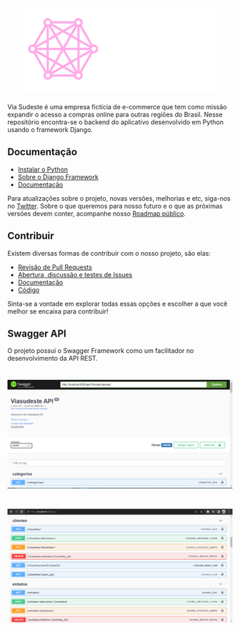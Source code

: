 <h1 align="center">
  <picture>
    <img alt="Via Sudeste Logo" src="resources/viasudeste-logo-branco.png">
  </picture>
</h1>

Via Sudeste é uma empresa fictícia de e-commerce que tem como missão 
expandir o acesso a compras online para outras regiões do Brasil. 
Nesse repositório encontra-se o backend do aplicativo desenvolvido em Python usando o framework Django.

## Documentação

* [Instalar o Python](https://python.org.br/instalacao-windows/)
* [Sobre o Django Framework](https://www.djangoproject.com/)
* [Documentação](https://guishas.github.io/via-sudeste-backend/)

Para atualizações sobre o projeto, novas versões, melhorias e etc, siga-nos no [Twitter](www.twitter.com).
Sobre o que queremos para nosso futuro e o que as próximas versões devem conter, acompanhe nosso [Roadmap público](http://localhost:8000/roadmap/).

## Contribuir

Existem diversas formas de contribuir com o nosso projeto, são elas:

* [Revisão de Pull Requests](https://guishas.github.io/via-sudeste-backend/)
* [Abertura, discussão e testes de Issues](https://guishas.github.io/via-sudeste-backend/)
* [Documentação](https://guishas.github.io/via-sudeste-backend/)
* [Código](https://guishas.github.io/via-sudeste-backend/)

Sinta-se a vontade em explorar todas essas opções e escolher a que você melhor se encaixa para contribuir!

## Swagger API

O projeto possui o Swagger Framework como um facilitador no desenvolvimento da API REST. 

<h1 align="center">
  <picture>
    <img alt="Via Sudeste Logo" src="resources/django-swagger-1.png">
  </picture>
</h1>

<h1 align="center">
  <picture>
    <img alt="Via Sudeste Logo" src="resources/django-swagger-2.png">
  </picture>
</h1>
